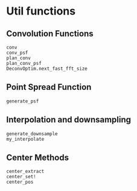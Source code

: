 # Util functions

## Convolution Functions
```@docs
conv
conv_psf
plan_conv
plan_conv_psf
DeconvOptim.next_fast_fft_size
```


## Point Spread Function
```@docs
generate_psf
```


## Interpolation and downsampling
```@docs
generate_downsample
my_interpolate
```


## Center Methods
```@docs
center_extract
center_set!
center_pos
```
